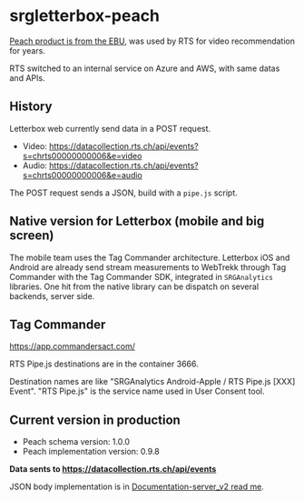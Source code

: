 # srgletterbox-peach


[Peach product is from the EBU](https://peach.ebu.io/), was used by RTS for video recommendation for years.

RTS switched to an internal service on Azure and AWS, with same datas and APIs.

## History

Letterbox web currently send data in a POST request.

- Video: https://datacollection.rts.ch/api/events?s=chrts00000000006&e=video
- Audio: https://datacollection.rts.ch/api/events?s=chrts00000000006&e=audio

The POST request sends a JSON, build with a `pipe.js` script.

## Native version for Letterbox (mobile and big screen)

The mobile team uses the Tag Commander architecture. Letterbox iOS and Android are already send stream measurements to WebTrekk through Tag Commander with the Tag Commander SDK, integrated in `SRGAnalytics` libraries. One hit from the native library can be dispatch on several backends, server side.

## Tag Commander

https://app.commandersact.com/

RTS Pipe.js destinations are in the container 3666.

Destination names are like "SRGAnalytics Android-Apple / RTS Pipe.js [XXX] Event".
"RTS Pipe.js" is the service name used in User Consent tool.

## Current version in production

- Peach schema version: 1.0.0               
- Peach implementation version: 0.9.8

**Data sents to https://datacollection.rts.ch/api/events**

JSON body implementation is in [Documentation-server_v2 read me](Documentation-server_v2/ReadMe.md).



